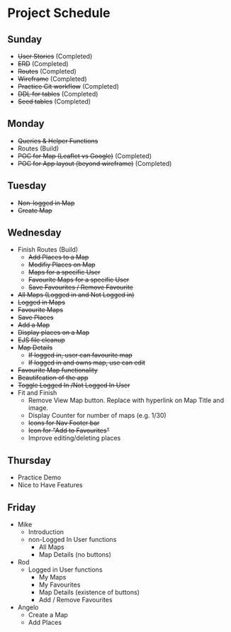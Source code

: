 # Project Schedule

## Sunday
- ~~User Stories~~ (Completed)
- ~~ERD~~ (Completed)
- ~~Routes~~ (Completed)
- ~~Wireframe~~ (Completed)
- ~~Practice Git workflow~~ (Completed)
- ~~DDL for tables~~ (Completed)
- ~~Seed tables~~ (Completed)

## Monday
- ~~Queries & Helper Functions~~
- Routes (Build)
- ~~POC for Map (Leaflet vs Google)~~ (Completed)
- ~~POC for App layout (beyond wireframe)~~ (Completed)

## Tuesday
- ~~Non-logged in Map~~
- ~~Create Map~~

## Wednesday
- Finish Routes (Build)
  - ~~Add Places to a Map~~
  - ~~Modifiy Places on Map~~
  - ~~Maps for a specific User~~
  - ~~Favourite Maps for a specific User~~
  - ~~Save Favourites / Remove Favourite~~
- ~~All Maps (Logged in and Not Logged in)~~
- ~~Logged in Maps~~
- ~~Favourite Maps~~
- ~~Save Places~~
- ~~Add a Map~~
- ~~Display places on a Map~~
- ~~EJS file cleanup~~
- ~~Map Details~~
  - ~~If logged in, user can favourite map~~
  - ~~If logged in and owns map, use can edit~~
- ~~Favourite Map functionality~~
- ~~Beautifcation of the app~~
- ~~Toggle Logged In /Not Logged In User~~
- Fit and Finish
  - Remove View Map button. Replace with hyperlink on Map Title and image.
  - Display Counter for number of maps (e.g. 1/30)
  - ~~Icons for Nav Footer bar~~
  - ~~Icon for "Add to Favourites"~~
  - Improve editing/deleting places

## Thursday
- Practice Demo
- Nice to Have Features

## Friday
- Mike
  - Introduction
  - non-Logged In User functions
    - All Maps
    - Map Details (no buttons)
- Rod
  - Logged in User functions
    - My Maps
    - My Favourites
    - Map Details (existence of buttons)
    - Add / Remove Favourites
- Angelo
  - Create a Map
  - Add Places
